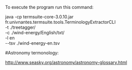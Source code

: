
To execute the program run this command: 





java -cp termsuite-core-3.0.10.jar fr.univnantes.termsuite.tools.TerminologyExtractorCLI \
-t ./treetagger/ \
-c ./wind-energy/English/txt/ \
-l en \
--tsv ./wind-energy-en.tsv






#Astronomy termonology:

http://www.seasky.org/astronomy/astronomy-glossary.html
